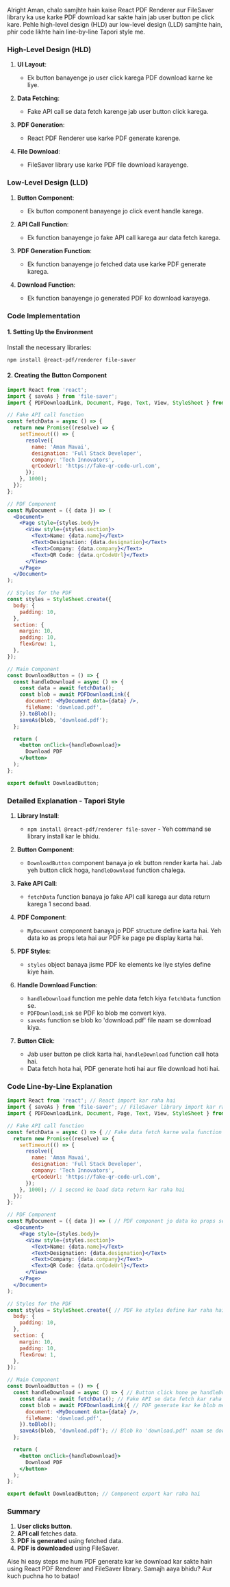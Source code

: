Alright Aman, chalo samjhte hain kaise React PDF Renderer aur FileSaver library ka use karke PDF download kar sakte hain jab user button pe click kare. Pehle high-level design (HLD) aur low-level design (LLD) samjhte hain, phir code likhte hain line-by-line Tapori style me.

### High-Level Design (HLD)

1. **UI Layout**:
   - Ek button banayenge jo user click karega PDF download karne ke liye.

2. **Data Fetching**:
   - Fake API call se data fetch karenge jab user button click karega.

3. **PDF Generation**:
   - React PDF Renderer use karke PDF generate karenge.

4. **File Download**:
   - FileSaver library use karke PDF file download karayenge.

### Low-Level Design (LLD)

1. **Button Component**:
   - Ek button component banayenge jo click event handle karega.

2. **API Call Function**:
   - Ek function banayenge jo fake API call karega aur data fetch karega.

3. **PDF Generation Function**:
   - Ek function banayenge jo fetched data use karke PDF generate karega.

4. **Download Function**:
   - Ek function banayenge jo generated PDF ko download karayega.

### Code Implementation

#### 1. Setting Up the Environment

Install the necessary libraries:
```sh
npm install @react-pdf/renderer file-saver
```

#### 2. Creating the Button Component

```jsx
import React from 'react';
import { saveAs } from 'file-saver';
import { PDFDownloadLink, Document, Page, Text, View, StyleSheet } from '@react-pdf/renderer';

// Fake API call function
const fetchData = async () => {
  return new Promise((resolve) => {
    setTimeout(() => {
      resolve({
        name: 'Aman Mavai',
        designation: 'Full Stack Developer',
        company: 'Tech Innovators',
        qrCodeUrl: 'https://fake-qr-code-url.com',
      });
    }, 1000);
  });
};

// PDF Component
const MyDocument = ({ data }) => (
  <Document>
    <Page style={styles.body}>
      <View style={styles.section}>
        <Text>Name: {data.name}</Text>
        <Text>Designation: {data.designation}</Text>
        <Text>Company: {data.company}</Text>
        <Text>QR Code: {data.qrCodeUrl}</Text>
      </View>
    </Page>
  </Document>
);

// Styles for the PDF
const styles = StyleSheet.create({
  body: {
    padding: 10,
  },
  section: {
    margin: 10,
    padding: 10,
    flexGrow: 1,
  },
});

// Main Component
const DownloadButton = () => {
  const handleDownload = async () => {
    const data = await fetchData();
    const blob = await PDFDownloadLink({
      document: <MyDocument data={data} />,
      fileName: 'download.pdf',
    }).toBlob();
    saveAs(blob, 'download.pdf');
  };

  return (
    <button onClick={handleDownload}>
      Download PDF
    </button>
  );
};

export default DownloadButton;
```

### Detailed Explanation - Tapori Style

1. **Library Install**:
   - `npm install @react-pdf/renderer file-saver` - Yeh command se library install kar le bhidu.

2. **Button Component**:
   - `DownloadButton` component banaya jo ek button render karta hai. Jab yeh button click hoga, `handleDownload` function chalega.

3. **Fake API Call**:
   - `fetchData` function banaya jo fake API call karega aur data return karega 1 second baad.

4. **PDF Component**:
   - `MyDocument` component banaya jo PDF structure define karta hai. Yeh data ko as props leta hai aur PDF ke page pe display karta hai.

5. **PDF Styles**:
   - `styles` object banaya jisme PDF ke elements ke liye styles define kiye hain.

6. **Handle Download Function**:
   - `handleDownload` function me pehle data fetch kiya `fetchData` function se.
   - `PDFDownloadLink` se PDF ko blob me convert kiya.
   - `saveAs` function se blob ko 'download.pdf' file naam se download kiya.

7. **Button Click**:
   - Jab user button pe click karta hai, `handleDownload` function call hota hai.
   - Data fetch hota hai, PDF generate hoti hai aur file download hoti hai.

### Code Line-by-Line Explanation

```jsx
import React from 'react'; // React import kar raha hai
import { saveAs } from 'file-saver'; // FileSaver library import kar raha hai
import { PDFDownloadLink, Document, Page, Text, View, StyleSheet } from '@react-pdf/renderer'; // React PDF Renderer se components import kar raha hai

// Fake API call function
const fetchData = async () => { // Fake data fetch karne wala function
  return new Promise((resolve) => {
    setTimeout(() => {
      resolve({
        name: 'Aman Mavai',
        designation: 'Full Stack Developer',
        company: 'Tech Innovators',
        qrCodeUrl: 'https://fake-qr-code-url.com',
      });
    }, 1000); // 1 second ke baad data return kar raha hai
  });
};

// PDF Component
const MyDocument = ({ data }) => ( // PDF component jo data ko props se le raha hai
  <Document>
    <Page style={styles.body}>
      <View style={styles.section}>
        <Text>Name: {data.name}</Text>
        <Text>Designation: {data.designation}</Text>
        <Text>Company: {data.company}</Text>
        <Text>QR Code: {data.qrCodeUrl}</Text>
      </View>
    </Page>
  </Document>
);

// Styles for the PDF
const styles = StyleSheet.create({ // PDF ke styles define kar raha hai
  body: {
    padding: 10,
  },
  section: {
    margin: 10,
    padding: 10,
    flexGrow: 1,
  },
});

// Main Component
const DownloadButton = () => {
  const handleDownload = async () => { // Button click hone pe handleDownload function chalega
    const data = await fetchData(); // Fake API se data fetch kar raha hai
    const blob = await PDFDownloadLink({ // PDF generate kar ke blob me convert kar raha hai
      document: <MyDocument data={data} />,
      fileName: 'download.pdf',
    }).toBlob();
    saveAs(blob, 'download.pdf'); // Blob ko 'download.pdf' naam se download kar raha hai
  };

  return (
    <button onClick={handleDownload}>
      Download PDF
    </button>
  );
};

export default DownloadButton; // Component export kar raha hai
```

### Summary

1. **User clicks button**.
2. **API call** fetches data.
3. **PDF is generated** using fetched data.
4. **PDF is downloaded** using FileSaver.

Aise hi easy steps me hum PDF generate kar ke download kar sakte hain using React PDF Renderer and FileSaver library. Samajh aaya bhidu? Aur kuch puchna ho to batao!